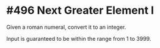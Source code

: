 # #496 Next Greater Element I

Given a roman numeral, convert it to an integer.

Input is guaranteed to be within the range from 1 to 3999.